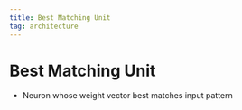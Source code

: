 ```yaml
---
title: Best Matching Unit
tag: architecture
---
```


# Best Matching Unit
- Neuron whose weight vector best matches input pattern


























































